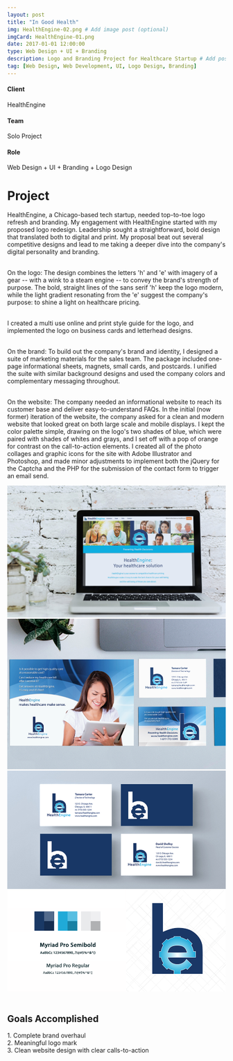 ```yaml
---
layout: post
title: "In Good Health"
img: HealthEngine-02.png # Add image post (optional)
imgCard: HealthEngine-01.png 
date: 2017-01-01 12:00:00
type: Web Design + UI + Branding
description: Logo and Branding Project for Healthcare Startup # Add post description (optional)
tag: [Web Design, Web Development, UI, Logo Design, Branding]
---
```

<div class="col-xs-12 col-sm-4 col-md-4 project-detail"><h4>Client</h4><p>HealthEngine</p>
</div>
<div class="col-xs-12 col-sm-4 col-md-4 project-detail"><h4>Team</h4><p>Solo Project</p>
</div>
<div class="col-xs-12 col-sm-4 col-md-4 project-detail"><h4>Role</h4><p>Web Design + UI + Branding + Logo Design</p>
</div>

<div class="col-xs-12 col-sm-4 col-md-4 project-description"><h1>Project</h1></div>
<div class="col-xs-12 col-sm-8 col-md-8 project-description">HealthEngine, a Chicago-based tech startup, needed top-to-toe logo refresh and branding. My engagement with HealthEngine started with my proposed logo redesign. Leadership sought a straightforward, bold design that translated both to digital and print. My proposal beat out several competitive designs and lead to me taking a deeper dive into the company's digital personality and branding.<br><br>

On the logo: The design combines the letters 'h' and 'e' with imagery of a gear -- with a wink to a steam engine -- to convey the brand's strength of purpose. The bold, straight lines of the sans serif 'h' keep the logo modern, while the light gradient resonating from the 'e' suggest the company's purpose: to shine a light on healthcare pricing.<br><br>

I created a multi use online and print style guide for the logo, and implemented the logo on business cards and letterhead designs.<br><br>

On the brand: To build out the company's brand and identity, I designed a suite of marketing materials for the sales team. The package included one-page informational sheets, magnets, small cards, and postcards. I unified the suite with similar background designs and used the company colors and complementary messaging throughout. <br><br>

On the website: The company needed an informational website to reach its customer base and deliver easy-to-understand FAQs. In the initial (now former) iteration of the website, the company asked for a clean and modern website that looked great on both large scale and mobile displays. I kept the color palette simple, drawing on the logo's two shades of blue, which were paired with shades of whites and grays, and I set off with a pop of orange for contrast on the call-to-action elements. I created all of the photo collages and graphic icons for the site with Adobe Illustrator and Photoshop, and made minor adjustments to implement both the jQuery for the Captcha and the PHP for the submission of the contact form to trigger an email send.</div>

<div class="post_image_addl">
    <img src="/assets/img/HealthEngine-Website.jpg" alt="Mockup of HealthEngine website">
</div>
<div class="post_image_addl">
    <img src="/assets/img/HealthEngine-Cards-01.png" alt="Image of HealthEngine postcard and business cards">
</div>
<div class="post_image_addl">
    <img src="/assets/img/HealthEngine-Cards.jpg" alt="Image of HealthEngine business cards">
</div>
<div class="post_image_addl">
    <img src="/assets/img/HealthEngine-Colors.png" alt="HealthEngine color palette">
</div>

<br/>
<div class="row goals-row">
    <div class="col-sm-4"></div>
    <div class="col-sm-8 goals-text"><h2>Goals Accomplished</h2>
        1. Complete brand overhaul<br>
        2. Meaningful logo mark<br>
        3. Clean website design with clear calls-to-action 
    </div>
</div>